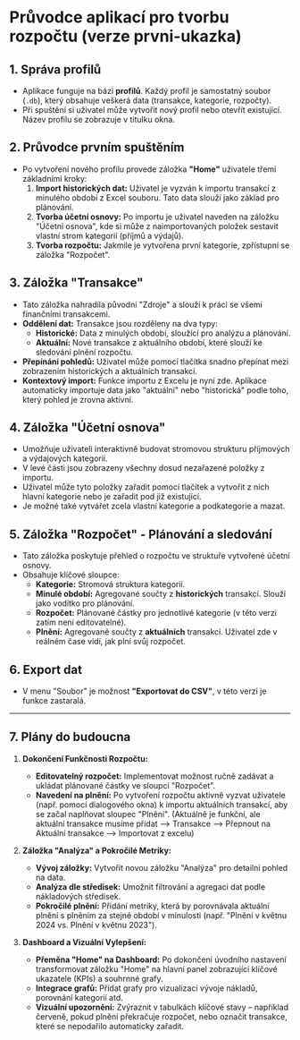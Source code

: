 # Průvodce aplikací pro tvorbu rozpočtu (verze prvni-ukazka)

## 1. Správa profilů

*   Aplikace funguje na bázi **profilů**. Každý profil je samostatný soubor (`.db`), který obsahuje veškerá data (transakce, kategorie, rozpočty).
*   Při spuštění si uživatel může vytvořit nový profil nebo otevřít existující. Název profilu se zobrazuje v titulku okna.

## 2. Průvodce prvním spuštěním

*   Po vytvoření nového profilu provede záložka **"Home"** uživatele třemi základními kroky:
    1.  **Import historických dat:** Uživatel je vyzván k importu transakcí z minulého období z Excel souboru. Tato data slouží jako základ pro plánování.
    2.  **Tvorba účetní osnovy:** Po importu je uživatel naveden na záložku "Účetní osnova", kde si může z naimportovaných položek sestavit vlastní strom kategorií (příjmů a výdajů).
    3.  **Tvorba rozpočtu:** Jakmile je vytvořena první kategorie, zpřístupní se záložka "Rozpočet".

## 3. Záložka "Transakce"

*   Tato záložka nahradila původní "Zdroje" a slouží k práci se všemi finančními transakcemi.
*   **Oddělení dat:** Transakce jsou rozděleny na dva typy:
    *   **Historické:** Data z minulých období, sloužící pro analýzu a plánování.
    *   **Aktuální:** Nové transakce z aktuálního období, které slouží ke sledování plnění rozpočtu.
*   **Přepínání pohledů:** Uživatel může pomocí tlačítka snadno přepínat mezi zobrazením historických a aktuálních transakcí.
*   **Kontextový import:** Funkce importu z Excelu je nyní zde. Aplikace automaticky importuje data jako "aktuální" nebo "historická" podle toho, který pohled je zrovna aktivní.

## 4. Záložka "Účetní osnova"

*   Umožňuje uživateli interaktivně budovat stromovou strukturu příjmových a výdajových kategorií.
*   V levé části jsou zobrazeny všechny dosud nezařazené položky z importu.
*   Uživatel může tyto položky zařadit pomocí tlačítek a vytvořit z nich hlavní kategorie nebo je zařadit pod již existující.
*   Je možné také vytvářet zcela vlastní kategorie a podkategorie a mazat.

## 5. Záložka "Rozpočet" - Plánování a sledování

*   Tato záložka poskytuje přehled o rozpočtu ve struktuře vytvořené účetní osnovy.
*   Obsahuje klíčové sloupce:
    *   **Kategorie:** Stromová struktura kategorií.
    *   **Minulé období:** Agregované součty z **historických** transakcí. Slouží jako vodítko pro plánování.
    *   **Rozpočet:** Plánované částky pro jednotlivé kategorie (v této verzi zatím není editovatelné).
    *   **Plnění:** Agregované součty z **aktuálních** transakcí. Uživatel zde v reálném čase vidí, jak plní svůj rozpočet.

## 6. Export dat

*   V menu "Soubor" je možnost **"Exportovat do CSV"**, v této verzi je funkce zastaralá.

---

## 7. Plány do budoucna

1.  **Dokončení Funkčnosti Rozpočtu:**
    *   **Editovatelný rozpočet:** Implementovat možnost ručně zadávat a ukládat plánované částky ve sloupci "Rozpočet".
    *   **Navedení na plnění:** Po vytvoření rozpočtu aktivně vyzvat uživatele (např. pomocí dialogového okna) k importu aktuálních transakcí, aby se začal naplňovat sloupec "Plnění". (Aktuálně je funkční, ale aktuální transakce musíme přidat --> Transakce --> Přepnout na Aktuální transakce --> Importovat z excelu)

2.  **Záložka "Analýza" a Pokročilé Metriky:**
    *   **Vývoj záložky:** Vytvořit novou záložku "Analýza" pro detailní pohled na data.
    *   **Analýza dle středisek:** Umožnit filtrování a agregaci dat podle nákladových středisek.
    *   **Pokročilé plnění:** Přidání metriky, která by porovnávala aktuální plnění s plněním za stejné období v minulosti (např. "Plnění v květnu 2024 vs. Plnění v květnu 2023").

3.  **Dashboard a Vizuální Vylepšení:**
    *   **Přeměna "Home" na Dashboard:** Po dokončení úvodního nastavení transformovat záložku "Home" na hlavní panel zobrazující klíčové ukazatele (KPIs) a souhrnné grafy.
    *   **Integrace grafů:** Přidat grafy pro vizualizaci vývoje nákladů, porovnání kategorií atd.
    *   **Vizuální upozornění:** Zvýraznit v tabulkách klíčové stavy – například červeně, pokud plnění překračuje rozpočet, nebo označit transakce, které se nepodařilo automaticky zařadit.
